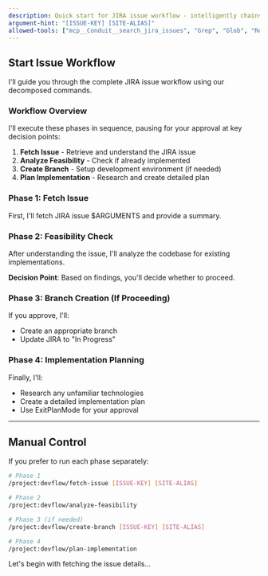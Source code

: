 ```yaml
---
description: Quick start for JIRA issue workflow - intelligently chains the devflow commands
argument-hint: "[ISSUE-KEY] [SITE-ALIAS]"
allowed-tools: ["mcp__Conduit__search_jira_issues", "Grep", "Glob", "Read", "Bash", "mcp__Conduit__update_jira_status", "ExitPlanMode"]
---
```


## Start Issue Workflow

I'll guide you through the complete JIRA issue workflow using our decomposed commands.

### Workflow Overview

I'll execute these phases in sequence, pausing for your approval at key decision points:

1. **Fetch Issue** - Retrieve and understand the JIRA issue
2. **Analyze Feasibility** - Check if already implemented
3. **Create Branch** - Setup development environment (if needed)
4. **Plan Implementation** - Research and create detailed plan

### Phase 1: Fetch Issue
First, I'll fetch JIRA issue $ARGUMENTS and provide a summary.

### Phase 2: Feasibility Check
After understanding the issue, I'll analyze the codebase for existing implementations.

**Decision Point**: Based on findings, you'll decide whether to proceed.

### Phase 3: Branch Creation (If Proceeding)
If you approve, I'll:
- Create an appropriate branch
- Update JIRA to "In Progress"

### Phase 4: Implementation Planning
Finally, I'll:
- Research any unfamiliar technologies
- Create a detailed implementation plan
- Use ExitPlanMode for your approval

---

## Manual Control

If you prefer to run each phase separately:

```bash
# Phase 1
/project:devflow/fetch-issue [ISSUE-KEY] [SITE-ALIAS]

# Phase 2
/project:devflow/analyze-feasibility

# Phase 3 (if needed)
/project:devflow/create-branch [ISSUE-KEY] [SITE-ALIAS]

# Phase 4
/project:devflow/plan-implementation
```

Let's begin with fetching the issue details...